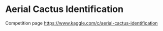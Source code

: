# Aerial Cactus Identification

Competition page https://www.kaggle.com/c/aerial-cactus-identification


